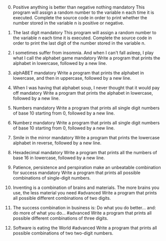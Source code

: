 0. Positive anything is better than negative nothing
mandatory
This program will assign a random number to the variable n each time it is executed. Complete the source code in order to print whether the number stored in the variable n is positive or negative.
   
1. The last digit
mandatory
This program will assign a random number to the variable n each time it is executed. Complete the source code in order to print the last digit of the number stored in the variable n.
   
2. I sometimes suffer from insomnia. And when I can't fall asleep, I play what I call the alphabet game
mandatory
Write a program that prints the alphabet in lowercase, followed by a new line.
   
3. alphABET
mandatory
Write a program that prints the alphabet in lowercase, and then in uppercase, followed by a new line.
   
4. When I was having that alphabet soup, I never thought that it would pay off
mandatory
Write a program that prints the alphabet in lowercase, followed by a new line.
   
5. Numbers
mandatory
Write a program that prints all single digit numbers of base 10 starting from 0, followed by a new line.
   
6. Numberz
mandatory
Write a program that prints all single digit numbers of base 10 starting from 0, followed by a new line.

7. Smile in the mirror
mandatory
Write a program that prints the lowercase alphabet in reverse, followed by a new line.

8. Hexadecimal
mandatory
Write a program that prints all the numbers of base 16 in lowercase, followed by a new line.
   
9. Patience, persistence and perspiration make an unbeatable combination for success
mandatory
Write a program that prints all possible combinations of single-digit numbers.
   
10. Inventing is a combination of brains and materials. The more brains you use, the less material you need
#advanced
Write a program that prints all possible different combinations of two digits.
   
11. The success combination in business is: Do what you do better... and: do more of what you do...
#advanced
Write a program that prints all possible different combinations of three digits.
   
12. Software is eating the World
#advanced
Write a program that prints all possible combinations of two two-digit numbers.

